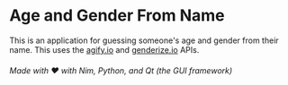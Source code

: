 # Age and Gender From Name

This is an application for guessing someone's age and gender from their name.
This uses the [agify.io](https://agify.io) and [genderize.io](https://genderize.io) APIs.

###### Made with ❤️ with Nim, Python, and Qt (the GUI framework)
